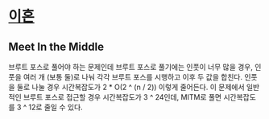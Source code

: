 # [이혼](https://www.acmicpc.net/problem/4160)

## Meet In the Middle
브루트 포스로 풀어야 하는 문제인데 브루트 포스로 풀기에는 인풋이 너무 많을 경우, 인풋을 여러 개 (보통 둘)로 나눠 각각 브루트 포스를 시행하고 이후 두 값을 합친다. 인풋을 둘로 나눌 경우 시간복잡도가 2 * O(2 ^ (n / 2)) 이렇게 줄어든다. 이 문제에서 일반적인 브루트 포스로 접근할 경우 시간복잡도가 3 ^ 24인데, MITM로 풀면 시간복잡도를 3 ^ 12로 줄일 수 있다.